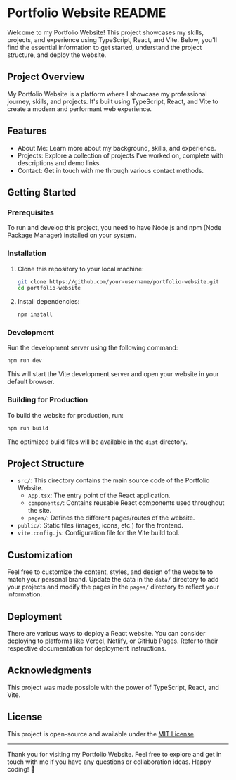 # Portfolio Website README

Welcome to my Portfolio Website! This project showcases my skills, projects, and experience using TypeScript, React, and Vite. Below, you'll find the essential information to get started, understand the project structure, and deploy the website.

## Project Overview

My Portfolio Website is a platform where I showcase my professional journey, skills, and projects. It's built using TypeScript, React, and Vite to create a modern and performant web experience.

## Features

- About Me: Learn more about my background, skills, and experience.
- Projects: Explore a collection of projects I've worked on, complete with descriptions and demo links.
- Contact: Get in touch with me through various contact methods.

## Getting Started

### Prerequisites

To run and develop this project, you need to have Node.js and npm (Node Package Manager) installed on your system.

### Installation

1. Clone this repository to your local machine:
   ```bash
   git clone https://github.com/your-username/portfolio-website.git
   cd portfolio-website
   ```

2. Install dependencies:
   ```bash
   npm install
   ```

### Development

Run the development server using the following command:
```bash
npm run dev
```
This will start the Vite development server and open your website in your default browser.

### Building for Production

To build the website for production, run:
```bash
npm run build
```
The optimized build files will be available in the `dist` directory.

## Project Structure

- `src/`: This directory contains the main source code of the Portfolio Website.
  - `App.tsx`: The entry point of the React application.
  - `components/`: Contains reusable React components used throughout the site.
  - `pages/`: Defines the different pages/routes of the website.
- `public/`: Static files (images, icons, etc.) for the frontend.
- `vite.config.js`: Configuration file for the Vite build tool.

## Customization

Feel free to customize the content, styles, and design of the website to match your personal brand. Update the data in the `data/` directory to add your projects and modify the pages in the `pages/` directory to reflect your information.

## Deployment

There are various ways to deploy a React website. You can consider deploying to platforms like Vercel, Netlify, or GitHub Pages. Refer to their respective documentation for deployment instructions.

## Acknowledgments

This project was made possible with the power of TypeScript, React, and Vite.

## License

This project is open-source and available under the [MIT License](LICENSE).

---

Thank you for visiting my Portfolio Website. Feel free to explore and get in touch with me if you have any questions or collaboration ideas. Happy coding! 🚀